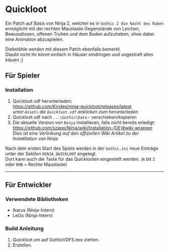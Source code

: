# Quickloot

Ein Patch auf Basis von Ninja 2, welcher es in `Gothic 2 die Nacht des Raben` ermöglicht 
mit der rechten Maustaste Gegenstände von Leichen, Bewusstlosen, offenen Truhen und dem Boden 
aufzuheben, ohne dabei eine Animation abzuspielen.

Diebstähle werden mit diesem Patch ebenfalls bemerkt.  
Glaubt nicht ihr könnt einfach in Häuser eindringen und ungestraft alles klauen ;)

## Für Spieler

### Installation

1. Quickloot.vdf herunterladen:  
https://github.com/Kirides/ninja-quickloot/releases/latest  
_unter `Assets` die `Quickloot.vdf` anklicken zum herunterladen_
1. Quickloot.vdf nach `...\Gothic\Data` - verschieben/kopieren
1. Die aktuelle Version von `Ninja` installieren, falls nicht bereits erledigt:  
https://github.com/szapp/Ninja/wiki/Installation-(DE)#wiki-wrapper  
_Dies ist eine Verlinkung auf den offiziellen Wiki Artikel zu der Instatllation von Ninja_

Nach dem ersten Start des Spiels werden in der `Gothic.ini` neue Einträge unter der Sektion `NINJA_QUICKLOOT` angelegt.  
Dort kann auch die Taste für das Quicklooten eingestellt werden. (`A` bit `Z` oder `RMB` = Rechte Maustaste) 

----

## Für Entwickler

### Verwendete Bibliotheken

- Ikarus (Ninja-Intern)
- LeGo (Ninja-Intern)

### Build Anleitung

1. Quickloot.vm auf GothicVDFS.exe ziehen.
1. Erstellen.
